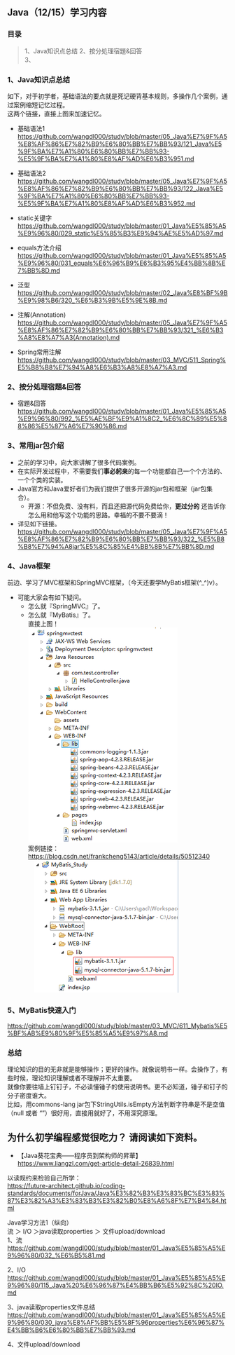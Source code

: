 ## Java（12/15）学习内容
### 目录  
> 1、Java知识点总结 
> 2、按分処理宿題&回答  
> 3、

### 1、Java知识点总结 
  如下，对于初学者，基础语法的要点就是死记硬背基本规则，多操作几个案例，通过案例缩短记忆过程。  
  这两个链接，直接上图来加速记忆。  
  - 基础语法1  
  https://github.com/wangdl000/study/blob/master/05_Java%E7%9F%A5%E8%AF%86%E7%82%B9%E6%80%BB%E7%BB%93/121_Java%E5%9F%BA%E7%A1%80%E6%80%BB%E7%BB%93-%E5%9F%BA%E7%A1%80%E8%AF%AD%E6%B3%951.md  
  - 基础语法2  
  https://github.com/wangdl000/study/blob/master/05_Java%E7%9F%A5%E8%AF%86%E7%82%B9%E6%80%BB%E7%BB%93/122_Java%E5%9F%BA%E7%A1%80%E6%80%BB%E7%BB%93-%E5%9F%BA%E7%A1%80%E8%AF%AD%E6%B3%952.md  

  - static关键字
  https://github.com/wangdl000/study/blob/master/01_Java%E5%85%A5%E9%96%80/029_static%E5%85%B3%E9%94%AE%E5%AD%97.md  
  
  - equals方法介绍  
   https://github.com/wangdl000/study/blob/master/01_Java%E5%85%A5%E9%96%80/031_equals%E6%96%B9%E6%B3%95%E4%BB%8B%E7%BB%8D.md  
  - 泛型  
  https://github.com/wangdl000/study/blob/master/02_Java%E8%BF%9B%E9%98%B6/320_%E6%B3%9B%E5%9E%8B.md  

  - 注解(Annotation)  
  https://github.com/wangdl000/study/blob/master/05_Java%E7%9F%A5%E8%AF%86%E7%82%B9%E6%80%BB%E7%BB%93/321_%E6%B3%A8%E8%A7%A3(Annotation).md  

  - Spring常用注解  
https://github.com/wangdl000/study/blob/master/03_MVC/511_Spring%E5%B8%B8%E7%94%A8%E6%B3%A8%E8%A7%A3.md  

### 2、按分処理宿題&回答  
  - 宿題&回答  
 https://github.com/wangdl000/study/blob/master/01_Java%E5%85%A5%E9%96%80/992_%E5%AE%BF%E9%A1%8C2_%E6%8C%89%E5%88%86%E5%87%A6%E7%90%86.md

### 3、常用jar包介绍  
  - 之前的学习中，向大家讲解了很多代码案例。  
  - 在实际开发过程中，不需要我们**事必躬亲**的每一个功能都自己一个个方法的、一个个类的实装。  
  - Java官方和Java爱好者们为我们提供了很多开源的jar包和框架（jar包集合）。
    - 开源：不但免费、没有料，而且还把源代码免费给你，**更过分的** 还告诉你怎么用和他写这个功能的思路。幸福的不要不要滴！  
  - 详见如下链接。  
 https://github.com/wangdl000/study/blob/master/05_Java%E7%9F%A5%E8%AF%86%E7%82%B9%E6%80%BB%E7%BB%93/322_%E5%B8%B8%E7%94%A8jar%E5%8C%85%E4%BB%8B%E7%BB%8D.md
  
### 4、Java框架  
  前边、学习了MVC框架和SpringMVC框架，（今天还要学MyBatis框架(^_^)v）。  
  - 可能大家会有如下疑问。  
    - 怎么就『SpringMVC』了。  
    - 怎么就『MyBatis』了。  
  直接上图！  
  ![121](https://github.com/wangdl000/study/blob/master/05_Java%E7%9F%A5%E8%AF%86%E7%82%B9%E6%80%BB%E7%BB%93/resource_500/501_simple_spring.png)  
  案例链接： 
  https://blog.csdn.net/frankcheng5143/article/details/50512340  
　![601](https://github.com/wangdl000/study/blob/master/03_MVC/resource_mybatis/601_212.png)  

### 5、MyBatis快速入门  
 https://github.com/wangdl000/study/blob/master/03_MVC/611_Mybatis%E5%BF%AB%E9%80%9F%E5%85%A5%E9%97%A8.md

### 总结  
  理论知识的目的无非就是能够操作；更好的操作。就像说明书一样。会操作了，有些时候，理论知识理解或者不理解并不太重要。  
  就像你要往墙上钉钉子，不必读懂锤子的使用说明书。更不必知道，锤子和钉子的分子密度谁大。  
  比如，用commons-lang jar包下StringUtils.isEmpty方法判断字符串是不是空值（null 或者 “”）很好用，直接用就好了，不用深究原理。  

## 为什么初学编程感觉很吃力？ 请阅读如下资料。

  - 【Java葵花宝典——程序员到架构师的昇華】  
  https://www.liangzl.com/get-article-detail-26839.html

以读规约来检验自己所学：  
https://future-architect.github.io/coding-standards/documents/forJava/Java%E3%82%B3%E3%83%BC%E3%83%87%E3%82%A3%E3%83%B3%E3%82%B0%E8%A6%8F%E7%B4%84.html
  
Java学习方法1（纵向）  
流 ＞ I/O ＞java读取properties ＞ 文件upload/download  
1、流   
https://github.com/wangdl000/study/blob/master/01_Java%E5%85%A5%E9%96%80/032_%E6%B5%81.md

2、I/O  
https://github.com/wangdl000/study/blob/master/01_Java%E5%85%A5%E9%96%80/115_Java%20%E6%96%87%E4%BB%B6%E5%92%8C%20IO.md

3、java读取properties文件总结  
https://github.com/wangdl000/study/blob/master/01_Java%E5%85%A5%E9%96%80/030_java%E8%AF%BB%E5%8F%96properties%E6%96%87%E4%BB%B6%E6%80%BB%E7%BB%93.md

4、文件upload/download  


